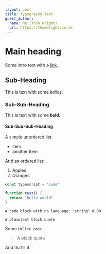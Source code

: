 ```yaml
---
layout: post
title: Typography Test
guest_author:
  name: Me (Thom Wright)
  url: https://thomwright.co.uk
---
```


# Main heading

Some intro text with a [link](https://google.com).

## Sub-Heading

This is text with some *italics*.

### Sub-Sub-Heading

This is text with some **bold**.

#### Sub-Sub-Sub-Heading

A simple unordered list:

- item
- another item

And an ordered list:

1. Apples
2. Oranges

```typescript
const typescript = "code"

function test() {
  return "hello world"
}
```

```
A code block with no language: "string" 0.00
```

```plaintext
A plaintext block quote
```

Some `inline code`.

> A block quote

And that's it.
